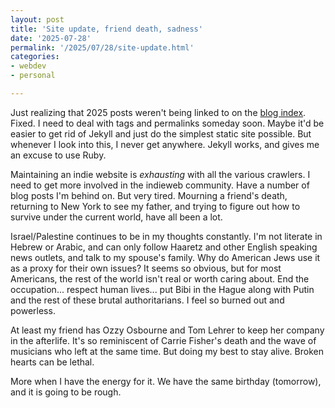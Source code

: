 ```yaml
---
layout: post
title: 'Site update, friend death, sadness'
date: '2025-07-28'
permalink: '/2025/07/28/site-update.html'
categories: 
- webdev
- personal

---
```


Just realizing that 2025 posts weren't being linked to on the [blog index](/blog). Fixed. I need to deal with tags and permalinks someday soon. Maybe it'd be easier to get rid of Jekyll and just do the simplest static site possible. But whenever I look into this, I never get anywhere. Jekyll works, and gives me an excuse to use Ruby.

Maintaining an indie website is *exhausting* with all the various crawlers. I need to get more involved in the indieweb community. Have a number of blog posts I'm behind on. But very tired. Mourning a friend's death, returning to New York to see my father, and trying to figure out how to survive under the current world, have all been a lot.

Israel/Palestine continues to be in my thoughts constantly. I'm not literate in Hebrew or Arabic, and can only follow Haaretz and other English speaking news outlets, and talk to my spouse's family. Why do American Jews use it as a proxy for their own issues? It seems so obvious, but for most Americans, the rest of the world isn't real or worth caring about. End the occupation... respect human lives... put Bibi in the Hague along with Putin and the rest of these brutal authoritarians. I feel so burned out and powerless.

At least my friend has Ozzy Osbourne and Tom Lehrer to keep her company in the afterlife. It's so reminiscent of Carrie Fisher's death and the wave of musicians who left at the same time. But doing my best to stay alive. Broken hearts can be lethal.

More when I have the energy for it. We have the same birthday (tomorrow), and it is going to be rough.
